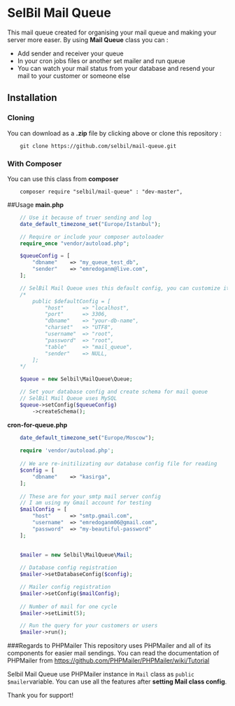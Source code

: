 # SelBil Mail Queue

This mail queue created for organising your mail queue and making your server more easer. By using **Mail Queue** class you can :
* Add sender and receiver your queue
* In your cron jobs files or another set mailer and run queue
* You can watch your mail status from your database and resend your mail to your customer or someone else

## Installation
### Cloning
You can download as a **.zip** file by clicking above or clone this repository :
```
	git clone https://github.com/selbil/mail-queue.git
```

### With Composer
You can use this class from __composer__
```
	composer require "selbil/mail-queue" : "dev-master",
```

##Usage
__main.php__
```php
	// Use it because of truer sending and log
	date_default_timezone_set("Europe/Istanbul");

	// Require or include your composer autoloader
	require_once "vendor/autoload.php";

	$queueConfig = [
		"dbname"	=> "my_queue_test_db",
		"sender"	=> "emredoganm@live.com",
	];

	// SelBil Mail Queue uses this default config, you can customize it with setConfig() function
	/*
		public $defaultConfig = [
		    "host"      => "localhost",
		    "port"      => 3306,
		    "dbname"    => "your-db-name",
		    "charset"   => "UTF8",
		    "username"  => "root",
		    "password"  => "root",
		    "table"     => "mail_queue",
		    "sender"    => NULL,
		];
	*/

	$queue = new Selbil\MailQueue\Queue;

	// Set your database config and create schema for mail queue
	// SelBil Mail Queue uses MySQL
	$queue->setConfig($queueConfig)
		->createSchema();
```

__cron-for-queue.php__
```php
	date_default_timezone_set("Europe/Moscow");
	
	require 'vendor/autoload.php';
	
	// We are re-initilizating our database config file for reading
	$config = [
		"dbname"	=> "kasirga",
	];
	
	// These are for your smtp mail server config
	// I am using my Gmail account for testing
	$mailConfig = [
		"host" 		=> "smtp.gmail.com",
		"username"	=> "emredoganm06@gmail.com",
		"password"	=> "my-beautiful-password"
	];

	
	$mailer = new Selbil\MailQueue\Mail;
	
	// Database config registration
	$mailer->setDatabaseConfig($config);

	// Mailer config registration
	$mailer->setConfig($mailConfig);
	
	// Number of mail for one cycle
	$mailer->setLimit(5);

	// Run the query for your customers or users
	$mailer->run();
```

###Regards to PHPMailer
This repository uses PHPMailer and all of its components for easier mail sendings. You can read the documentation of PHPMailer from https://github.com/PHPMailer/PHPMailer/wiki/Tutorial

Selbil Mail Queue use PHPMailer instance in `Mail` class as `public $mailer`variable. You can use all the features after __setting Mail class config__.

Thank you for support!
